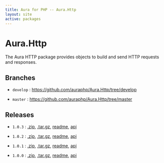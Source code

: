 ```yaml
---
title: Aura for PHP -- Aura.Http
layout: site
active: packages
---
```


Aura.Http
=========

The Aura HTTP package provides objects to build and send HTTP requests and responses.

Branches
--------

- `develop` : <https://github.com/auraphp/Aura.Http/tree/develop>

- `master` : <https://github.com/auraphp/Aura.Http/tree/master>

Releases
--------

- `1.0.3` : [.zip](https://github.com/auraphp/Aura.Http/zipball/1.0.3), [.tar.gz](https://github.com/auraphp/Aura.Http/tarball/1.0.3), [readme](1.0.3/), [api](1.0.3/api/)

- `1.0.2` : [.zip](https://github.com/auraphp/Aura.Http/zipball/1.0.2), [.tar.gz](https://github.com/auraphp/Aura.Http/tarball/1.0.2), [readme](1.0.2/), [api](1.0.2/api/)

- `1.0.1` : [.zip](https://github.com/auraphp/Aura.Http/zipball/1.0.1), [.tar.gz](https://github.com/auraphp/Aura.Http/tarball/1.0.1), [readme](1.0.1/), [api](1.0.1/api/)

- `1.0.0` : [.zip](https://github.com/auraphp/Aura.Http/zipball/1.0.0), [.tar.gz](https://github.com/auraphp/Aura.Http/tarball/1.0.0), [readme](1.0.0/), [api](1.0.0/api/)
